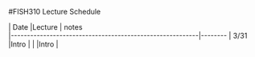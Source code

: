 #FISH310 Lecture Schedule

|  Date |Lecture   						                     |  notes  
|----------------------------------------------------------|--------
|  3/31 |Intro					                            |
|       |Intro					                            |

